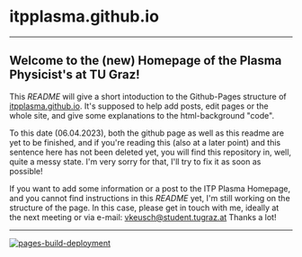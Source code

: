 # itpplasma.github.io
----
## Welcome to the (new) Homepage of the Plasma Physicist's at TU Graz!

This _README_ will give a short intoduction to the Github-Pages structure of [itpplasma.github.io](href="index"). It's supposed to help add posts, edit pages or the whole site, and give some explanations to the html-background "code". 

To this date (06.04.2023), both the github page as well as this readme are yet to be finished, and if you're reading this (also at a later point) and this sentence here has not been deleted yet, you will find this repository in, well, quite a messy state. I'm very sorry for that, I'll try to fix it as soon as possible!

If you want to add some information or a post to the ITP Plasma Homepage, and you cannot find instructions in this _README_ yet, I'm still working on the structure of the page. In this case, please get in touch with me, ideally at the next meeting or via e-mail: vkeusch@student.tugraz.at Thanks a lot!








----
[![pages-build-deployment](https://github.com/itpplasma/itpplasma.github.io/actions/workflows/pages/pages-build-deployment/badge.svg)](https://github.com/itpplasma/itpplasma.github.io/actions/workflows/pages/pages-build-deployment)
